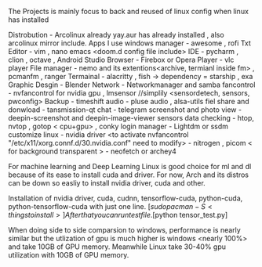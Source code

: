 
The Projects is mainly focus to back and reused of linux config when linux has installed

Distrobution - Arcolinux already yay.aur has already installed , also arcolinux mirror include.
Apps I use
windows manager 			- awesome <config file inclued>, rofi <for prompt run use> <dmenu theme is favourite>
Txt Editor				- vim , nano <command line> emacs <GUI> <doom.d config file include>
IDE 					- pycharm , clion , octave , Android Studio
Browser		     		- Firebox or Opera
Player 	     			- vlc player
File manager			- nemo and its extentions<archive, termianl inside fm> , pcmanfm <GuI> , ranger <command line>
Termainal 				- alacritty <termianl emulator><config include> , fish <config include> -> dependency = starship , exa 
Graphic Desgin			- Blender 
Network			     	- Networkmanager and samba
fancontrol				- nvfancontrol for nvidia gpu , lmsensor <arch wiki> //simplily <sensordetech, sensors, pwconfig>
Backup				- timeshift <can only install when yay is avalible>
audio					- pluse audio , alsa-utils
fiel share and donwload 	- tansmission-qt
chat 					- telegram
screenshot and photo view	- deepin-screenshot and deepin-image-viewer
sensors data checking		- htop<cpu only>, nvtop<gpu only> , gotop < cpu+gpu> <cli> , conky <GUI><config file include>
login manager			- Lightdm or ssdm <ssdm-candy is fav for now>
customize linux			- nvidia driver <to activate nvfancontrol "/etc/x11/xorg.connf.d/30.nvidia.conf" need to modify> 
				     	- nitrogen <for wallpaper>, picom < for background transparent > <config include>
			     		- neofetch or archey4 <install with yay>

For machine learning and Deep Learning
Linux is good choice for ml and dl because of its ease to install cuda and driver.
For now, Arch and its distros can be down so easliy to install nvidia driver, cuda and other. <test file include>

Installation of nvidia driver, cuda, cudnn, tensorflow-cuda, python-cuda, python-tensorflow-cuda with just one line. [$sudo pacman -S  <things to install>] 
After that you can run test file. [$python tensor_test.py]

When doing side to side comparsion to windows, performance is nearly similar but the utlization of gpu is much higher is windows <nearly 100%> and take 10GB of GPU memory. Meanwhile Linux <archo linux> take 30-40% gpu utilization with 10GB of GPU memory.

